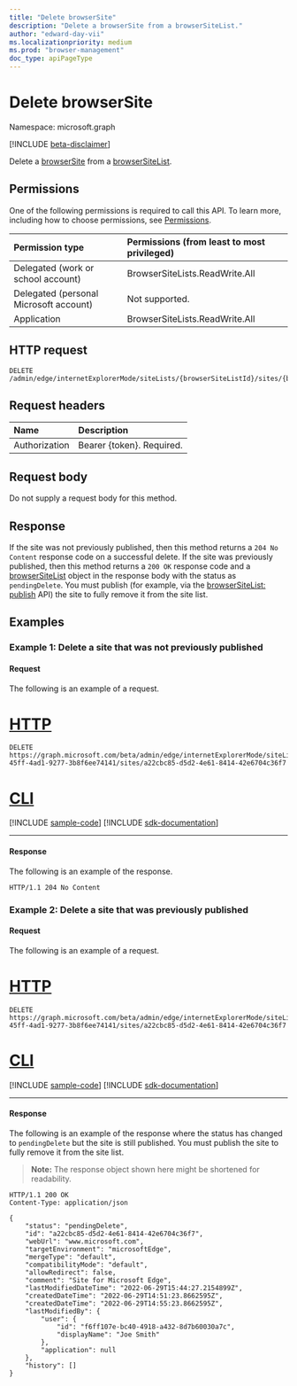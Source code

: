```yaml
---
title: "Delete browserSite"
description: "Delete a browserSite from a browserSiteList."
author: "edward-day-vii"
ms.localizationpriority: medium
ms.prod: "browser-management"
doc_type: apiPageType
---
```


# Delete browserSite
Namespace: microsoft.graph

[!INCLUDE [beta-disclaimer](../../includes/beta-disclaimer.md)]

Delete a [browserSite](../resources/browsersite.md) from a [browserSiteList](../resources/browsersitelist.md).

## Permissions
One of the following permissions is required to call this API. To learn more, including how to choose permissions, see [Permissions](/graph/permissions-reference).

|Permission type|Permissions (from least to most privileged)|
|:---|:---|
|Delegated (work or school account)|BrowserSiteLists.ReadWrite.All|
|Delegated (personal Microsoft account)|Not supported.|
|Application|BrowserSiteLists.ReadWrite.All|

## HTTP request

<!-- {
  "blockType": "ignored"
}
-->
``` http
DELETE /admin/edge/internetExplorerMode/siteLists/{browserSiteListId}/sites/{browserSiteId}
```

## Request headers
|Name|Description|
|:---|:---|
|Authorization|Bearer {token}. Required.|

## Request body
Do not supply a request body for this method.

## Response

If the site was not previously published, then this method returns a `204 No Content` response code on a successful delete. If the site was previously published, then this method returns a `200 OK` response code and a [browserSiteList](../resources/browsersitelist.md) object in the response body with the status as `pendingDelete`. You must publish (for example, via the [browserSiteList: publish](../api/browsersitelist-publish.md) API) the site to fully remove it from the site list.

## Examples

### Example 1: Delete a site that was not previously published

#### Request
The following is an example of a request.

# [HTTP](#tab/http)
<!-- {
  "blockType": "request",
  "name": "delete_browsersite_e1",
  "sampleKeys": ["07f4030f-45ff-4ad1-9277-3b8f6ee74141", "a22cbc85-d5d2-4e61-8414-42e6704c36f7"]
}
-->
``` http
DELETE https://graph.microsoft.com/beta/admin/edge/internetExplorerMode/siteLists/07f4030f-45ff-4ad1-9277-3b8f6ee74141/sites/a22cbc85-d5d2-4e61-8414-42e6704c36f7
```

# [CLI](#tab/cli)
[!INCLUDE [sample-code](../includes/snippets/cli/delete-browsersite-e1-cli-snippets.md)]
[!INCLUDE [sdk-documentation](../includes/snippets/snippets-sdk-documentation-link.md)]

---

#### Response
The following is an example of the response.
<!-- {
  "blockType": "response",
  "truncated": true
}
-->
``` http
HTTP/1.1 204 No Content
```

### Example 2: Delete a site that was previously published

#### Request
The following is an example of a request.
# [HTTP](#tab/http)
<!-- {
  "blockType": "request",
  "name": "delete_browsersite_e2",
  "sampleKeys": ["07f4030f-45ff-4ad1-9277-3b8f6ee74141", "a22cbc85-d5d2-4e61-8414-42e6704c36f7"]
}
-->
``` http
DELETE https://graph.microsoft.com/beta/admin/edge/internetExplorerMode/siteLists/07f4030f-45ff-4ad1-9277-3b8f6ee74141/sites/a22cbc85-d5d2-4e61-8414-42e6704c36f7
```

# [CLI](#tab/cli)
[!INCLUDE [sample-code](../includes/snippets/cli/delete-browsersite-e2-cli-snippets.md)]
[!INCLUDE [sdk-documentation](../includes/snippets/snippets-sdk-documentation-link.md)]

---

#### Response
The following is an example of the response where the status has changed to `pendingDelete` but the site is still published. You must publish the site to fully remove it from the site list.
>**Note:** The response object shown here might be shortened for readability.
<!-- {
  "blockType": "response",
  "truncated": true,
  "@odata.type": "microsoft.graph.browserSite"
}
-->
``` http
HTTP/1.1 200 OK
Content-Type: application/json

{
    "status": "pendingDelete",
    "id": "a22cbc85-d5d2-4e61-8414-42e6704c36f7",
    "webUrl": "www.microsoft.com",
    "targetEnvironment": "microsoftEdge",
    "mergeType": "default",
    "compatibilityMode": "default",
    "allowRedirect": false,
    "comment": "Site for Microsoft Edge",
    "lastModifiedDateTime": "2022-06-29T15:44:27.2154899Z",
    "createdDateTime": "2022-06-29T14:51:23.8662595Z",
    "createdDateTime": "2022-06-29T14:55:23.8662595Z",
    "lastModifiedBy": {
        "user": {
            "id": "f6ff107e-bc40-4918-a432-8d7b60030a7c",
            "displayName": "Joe Smith"
        },
        "application": null
    },
    "history": []
}
```
